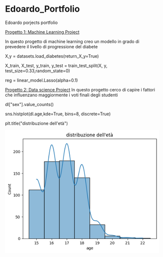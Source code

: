 # Edoardo_Portfolio
Edoardo porjects portfolio

[Progetto 1: Machine Learning Project](https://github.com/EdoardoCasa/machine_learning_pro/blob/main/lav2.ipynb)

In questo progetto di machine learning creo un modello in grado di prevedere il livello di progressione del diabete

X,y = datasets.load_diabetes(return_X_y=True)

X_train, X_test, y_train, y_test = train_test_split(X, y, test_size=0.33,random_state=0)

reg = linear_model.Lasso(alpha=0.1)

[Progetto 2: Data science Project](https://github.com/EdoardoCasa/data_science_progect/blob/main/progf.ipynb)
In questo progetto cerco di capire i fattori che influenzano maggiormente i voti finali degli studenti

dl["sex"].value_counts()

sns.histplot(dl.age,kde=True, bins=8, discrete=True)

plt.title("distribuzione dell'età")

![](https://github.com/EdoardoCasa/Edoardo_Portfolio/blob/main/immagini/images.png)

